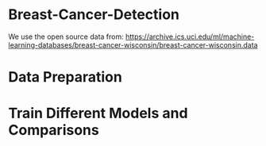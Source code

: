 # Breast-Cancer-Detection

We use the open source data from: https://archive.ics.uci.edu/ml/machine-learning-databases/breast-cancer-wisconsin/breast-cancer-wisconsin.data

# Data Preparation 


# Train Different Models and Comparisons 

